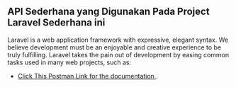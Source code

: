 ## API Sederhana yang Digunakan Pada Project Laravel Sederhana ini

Laravel is a web application framework with expressive, elegant syntax. We believe development must be an enjoyable and creative experience to be truly fulfilling. Laravel takes the pain out of development by easing common tasks used in many web projects, such as:

- [Click This Postman Link for the documentation ]([https://laravel.com/docs/routing](https://documenter.getpostman.com/view/33034673/2sA3XY8Jzb#606bb890-9c7b-47f3-93f0-b60aa63bb87d)).

